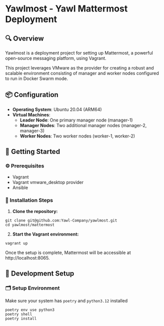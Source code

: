# Yawlmost - Yawl Mattermost Deployment

##  🔍 Overview

Yawlmost is a deployment project for setting up Mattermost, a powerful open-source messaging platform, using Vagrant. 

This project leverages VMware as the provider for creating a robust and scalable environment consisting of manager and worker nodes configured to run in Docker Swarm mode.

## 📦 Configuration

- **Operating System**: Ubuntu 20.04 (ARM64)
- **Virtual Machines**:
   - **Leader Node**: One primary manager node (manager-1)
   - **Manager Nodes**: Two additional manager nodes (manager-2, manager-3)
   - **Worker Nodes**: Two worker nodes (worker-1, worker-2)

## 🚀 Getting Started

### ⚙️ Prerequisites

- Vagrant
- Vagrant vmware_desktop provider
- Ansible

### 🔧 Installation Steps

1. **Clone the repository:**
```shell
git clone git@github.com:Yawl-Company/yawlmost.git
cd yawlmost/mattermost
```
2. **Start the Vagrant environment:**
```shell
vagrant up
```
   
Once the setup is complete, Mattermost will be accessible at http://localhost:8065.

## 🔧 Development Setup

### 🗂 Setup Environment

Make sure your system has `poetry` and `python3.12` installed

```shell
poetry env use python3
poetry shell
poetry install
```
